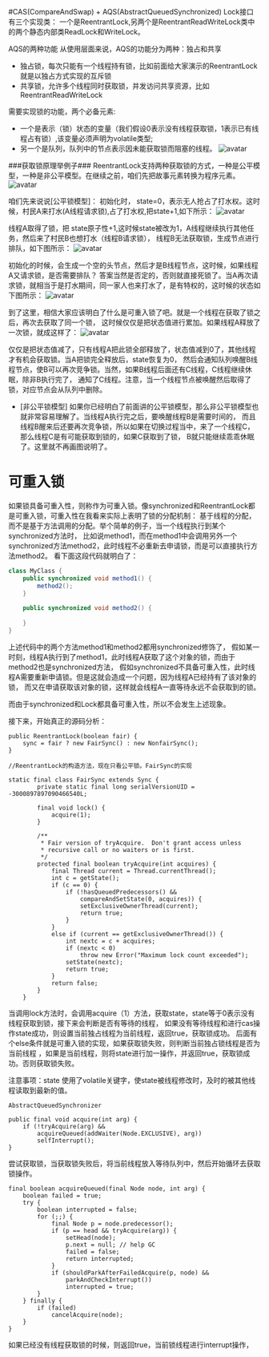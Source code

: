 #CAS(CompareAndSwap) + AQS(AbstractQueuedSynchronized)
Lock接口有三个实现类：
一个是ReentrantLock,另两个是ReentrantReadWriteLock类中的两个静态内部类ReadLock和WriteLock。

AQS的两种功能
从使用层面来说，AQS的功能分为两种：独占和共享
- 独占锁，每次只能有一个线程持有锁，比如前面给大家演示的ReentrantLock就是以独占方式实现的互斥锁
- 共享锁，允许多个线程同时获取锁，并发访问共享资源，比如ReentrantReadWriteLock

需要实现锁的功能，两个必备元素:
- 一个是表示（锁）状态的变量（我们假设0表示没有线程获取锁，1表示已有线程占有锁）,该变量必须声明为volatile类型;
- 另一个是队列，队列中的节点表示因未能获取锁而阻塞的线程。
![avatar](AQS队列.png)



###获取锁原理举例子###
ReentrantLock支持两种获取锁的方式，一种是公平模型，一种是非公平模型。在继续之前，咱们先把故事元素转换为程序元素。
![avatar](三个角色.png)

咱们先来说说[公平锁模型]：
初始化时， state=0，表示无人抢占了打水权。这时候，村民A来打水(A线程请求锁),占了打水权,把state+1,如下所示：
![avatar](过程1.png)

线程A取得了锁，把 state原子性+1,这时候state被改为1，A线程继续执行其他任务，然后来了村民B也想打水（线程B请求锁），
线程B无法获取锁，生成节点进行排队，如下图所示：
![avatar](过程2.png)

初始化的时候，会生成一个空的头节点，然后才是B线程节点，这时候，如果线程A又请求锁，是否需要排队？
答案当然是否定的，否则就直接死锁了。当A再次请求锁，就相当于是打水期间，同一家人也来打水了，是有特权的，这时候的状态如下图所示：
![avatar](过程3.png)

到了这里，相信大家应该明白了什么是可重入锁了吧。就是一个线程在获取了锁之后，再次去获取了同一个锁，
这时候仅仅是把状态值进行累加。如果线程A释放了一次锁，就成这样了：
![avatar](过程4.png)

仅仅是把状态值减了，只有线程A把此锁全部释放了，状态值减到0了，其他线程才有机会获取锁。当A把锁完全释放后，state恢复为0，
然后会通知队列唤醒B线程节点，使B可以再次竞争锁。当然，如果B线程后面还有C线程，C线程继续休眠，除非B执行完了，
通知了C线程。注意，当一个线程节点被唤醒然后取得了锁，对应节点会从队列中删除。

- [非公平锁模型]
如果你已经明白了前面讲的公平锁模型，那么非公平锁模型也就非常容易理解了。当线程A执行完之后，要唤醒线程B是需要时间的，
而且线程B醒来后还要再次竞争锁，所以如果在切换过程当中，来了一个线程C，那么线程C是有可能获取到锁的，如果C获取到了锁，
B就只能继续乖乖休眠了。这里就不再画图说明了。 

# 可重入锁
如果锁具备可重入性，则称作为可重入锁。像synchronized和ReentrantLock都是可重入锁，可重入性在我看来实际上表明了锁的分配机制：
基于线程的分配，而不是基于方法调用的分配。举个简单的例子，当一个线程执行到某个synchronized方法时，
比如说method1，而在method1中会调用另外一个synchronized方法method2，此时线程不必重新去申请锁，而是可以直接执行方法method2。
看下面这段代码就明白了：
```java
class MyClass {
    public synchronized void method1() {
        method2();
    }
      
    public synchronized void method2() {
          
    }
}
```
上述代码中的两个方法method1和method2都用synchronized修饰了，
假如某一时刻，线程A执行到了method1，此时线程A获取了这个对象的锁，而由于method2也是synchronized方法，
假如synchronized不具备可重入性，此时线程A需要重新申请锁。但是这就会造成一个问题，因为线程A已经持有了该对象的锁，
而又在申请获取该对象的锁，这样就会线程A一直等待永远不会获取到的锁。

而由于synchronized和Lock都具备可重入性，所以不会发生上述现象。

接下来，开始真正的源码分析：
```
public ReentrantLock(boolean fair) {
    sync = fair ? new FairSync() : new NonfairSync();
}

//ReentrantLock的构造方法，现在只看公平锁。FairSync的实现

static final class FairSync extends Sync {
        private static final long serialVersionUID = -3000897897090466540L;
 
        final void lock() {
            acquire(1);
        }
 
        /**
         * Fair version of tryAcquire.  Don't grant access unless
         * recursive call or no waiters or is first.
         */
        protected final boolean tryAcquire(int acquires) {
            final Thread current = Thread.currentThread();
            int c = getState();
            if (c == 0) {
                if (!hasQueuedPredecessors() &&
                    compareAndSetState(0, acquires)) {
                    setExclusiveOwnerThread(current);
                    return true;
                }
            }
            else if (current == getExclusiveOwnerThread()) {
                int nextc = c + acquires;
                if (nextc < 0)
                    throw new Error("Maximum lock count exceeded");
                setState(nextc);
                return true;
            }
            return false;
        }
    }
```
当调用lock方法时，会调用acquire（1）方法，获取state，state等于0表示没有线程获取到锁，接下来会判断是否有等待的线程，
如果没有等待线程和进行cas操作state成功，则设置当前独占线程为当前线程，返回true，获取锁成功。
后面有个else条件就是可重入锁的实现，如果获取锁失败，则判断当前独占锁线程是否为当前线程
，如果是当前线程，则将state进行加一操作，并返回true，获取锁成功。否则获取锁失败。

注意事项：state 使用了volatile关键字，使state被线程修改时，及时的被其他线程读取到最新的值。
```
AbstractQueuedSynchronizer

public final void acquire(int arg) {
    if (!tryAcquire(arg) &&
        acquireQueued(addWaiter(Node.EXCLUSIVE), arg))
        selfInterrupt();
}
```

尝试获取锁，当获取锁失败后，将当前线程放入等待队列中，然后开始循环去获取锁操作。
```
final boolean acquireQueued(final Node node, int arg) {
    boolean failed = true;
    try {
        boolean interrupted = false;
        for (;;) {
            final Node p = node.predecessor();
            if (p == head && tryAcquire(arg)) {
                setHead(node);
                p.next = null; // help GC
                failed = false;
                return interrupted;
            }
            if (shouldParkAfterFailedAcquire(p, node) &&
                parkAndCheckInterrupt())
                interrupted = true;
        }
    } finally {
        if (failed)
            cancelAcquire(node);
    }
}
```
如果已经没有线程获取锁的时候，则返回true，当前锁线程进行interrupt操作，